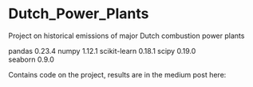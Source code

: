 # Dutch_Power_Plants
Project on historical emissions of major Dutch combustion power plants

pandas                    0.23.4
numpy                     1.12.1
scikit-learn              0.18.1
scipy                     0.19.0              
seaborn                   0.9.0


Contains code on the project, results are in the medium post here: 
